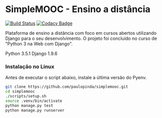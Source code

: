 # SimpleMOOC - Ensino a distância
[![Build Status](https://travis-ci.org/paulopinda/simplemooc.svg?branch=master)](https://travis-ci.org/paulopinda/simplemooc)
[![Codacy Badge](https://api.codacy.com/project/badge/Grade/19176ed01baa477b9221033f85eadfa6)](https://www.codacy.com/app/paulo-pinda/simplemooc?utm_source=github.com&amp;utm_medium=referral&amp;utm_content=paulopinda/simplemooc&amp;utm_campaign=Badge_Grade)

Plataforma de ensino a distância com foco em cursos abertos utilizando Django para o seu 
desenvolvimento. O projeto foi concluído no curso de "Python 3 na Web com Django".

Python 3.5.1
Django 1.9.6

### Instalação no Linux
Antes de executar o script abaixo, instale a última versão do Pyenv.

```bash
git clone https://github.com/paulopinda/simplemooc.git
cd simplemooc 
./scripts/setup.sh 
source .venv/bin/activate
python manage.py test 
python manage.py runserver
```